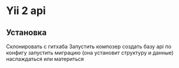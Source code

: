 Yii 2 api
============================



Установка
------------
Склонировать с гитхаба
Запустить композер
создать базу api по конфигу
запустить миграцию (она установит структуру и данные)
наслаждаться или материться
